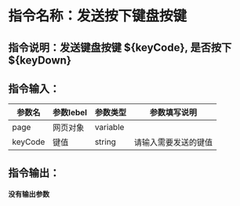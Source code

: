 # 指令名称：发送按下键盘按键
## 指令说明：发送键盘按键 $\{keyCode\}, 是否按下 $\{keyDown\}
## 指令输入：

 | 参数名 | 参数lebel | 参数类型 | 参数填写说明 | 
 | ------------- | ------------- | ------------- | ------------- |
 | page | 网页对象 | variable |  |
 | keyCode | 键值 | string | 请输入需要发送的键值 |


## 指令输出：

#### 没有输出参数
	